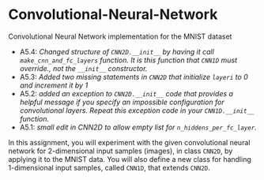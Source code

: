 
# Convolutional-Neural-Network
Convolutional Neural Network implementation for the MNIST dataset

* A5.4: *Changed structure of `CNN2D.__init__` by having it call `make_cnn_and_fc_layers` function. It is this function that `CNN1D` must override., not the `__init__` constructor.*
* A5.3: *Added two missing statements in `CNN2D` that initialize `layeri` to 0 and increment it by 1*
* A5.2: *added an exception to `CNN2D.__init__` code that provides a helpful message if you specify an impossible configuration for convolutional layers.  Repeat this exception code in your `CNN1D.__init__` function.*
* A5.1: *small edit in CNN2D to allow empty list for `n_hiddens_per_fc_layer`.*

In this assignment, you will experiment with the given convolutional neural network for 2-dimensional input samples (images), in class `CNN2D`, by applying it to the MNIST data.  You will also define a new class for handling 1-dimensional input samples, called `CNN1D`, that extends `CNN2D`.

